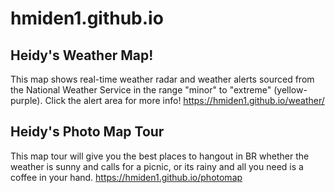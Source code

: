 # hmiden1.github.io

## Heidy's Weather Map!
This map shows real-time weather radar and weather alerts sourced from the National Weather Service in the range "minor" to "extreme" (yellow-purple). Click the alert area for more info!
<https://hmiden1.github.io/weather/>

## Heidy's Photo Map Tour
This map tour will give you the best places to hangout in BR whether the weather is sunny and calls for a picnic, or its rainy and all you need is a coffee in your hand. 
<https://hmiden1.github.io/photomap>
